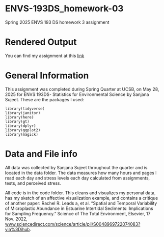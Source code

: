# ENVS-193DS_homework-03
Spring 2025 ENVS 193 DS homework 3 assignment

# Rendered Output
You can find my assignment at this [link](https://sanjanasujeet.github.io/ENVS-193DS_homework-03/homework-03.html)

# General Information
This assignment was completed during Spring Quarter at UCSB, on May 28, 2025 for ENVS 193DS- Statistics for Environmental Science by Sanjana Sujeet.
These are the packages I used: 

```
library(tidyverse)
library(janitor)
library(here)
library(gt)
library(dplyr)
library(ggplot2)
library(magick)
```

# Data and File info
All data was collected by Sanjana Sujeet throughout the quarter and is located in the data folder. The data measures how many hours and pages I read each day and stress levels each day calculated from assignments, tests, and perceived stress. 

All code is in the code folder. This cleans and visualizes my personal data, has my sketch of an affective visualization example, and contains a critique of another paper: 
Rachel R. Leads a, et al. “Spatial and Temporal Variability of Microplastic Abundance in Estuarine Intertidal Sediments: Implications for Sampling Frequency.” Science of The Total Environment, Elsevier, 17 Nov. 2022, www.sciencedirect.com/science/article/pii/S0048969722074083?via%3Dihub.  
